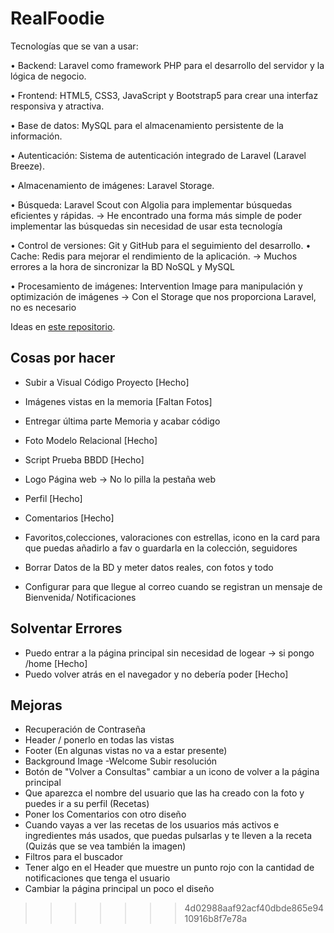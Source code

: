 # RealFoodie
Tecnologías que se van a usar:

• Backend: Laravel como framework PHP para el desarrollo del servidor y la lógica de negocio.

• Frontend: HTML5, CSS3, JavaScript y Bootstrap5 para crear una interfaz responsiva y atractiva. 

• Base de datos: MySQL para el almacenamiento persistente de la información. 

• Autenticación: Sistema de autenticación integrado de Laravel (Laravel Breeze). 

• Almacenamiento de imágenes: Laravel Storage. 

• Búsqueda: Laravel Scout con Algolia para implementar búsquedas eficientes y rápidas.  -> He encontrado una forma más simple de poder implementar las búsquedas sin necesidad de usar esta tecnología

• Control de versiones: Git y GitHub para el seguimiento del desarrollo. 
• Cache: Redis para mejorar el rendimiento de la aplicación.  -> Muchos errores a la hora de sincronizar la BD NoSQL y MySQL

• Procesamiento de imágenes: Intervention Image para manipulación y optimización de imágenes -> Con el Storage que nos proporciona Laravel, no es necesario


Ideas en [este repositorio](https://github.com).

## Cosas por hacer 
- Subir a Visual Código Proyecto [Hecho]
- Imágenes vistas en la memoria [Faltan Fotos]
- Entregar última parte Memoria y acabar código
- Foto Modelo Relacional [Hecho]
- Script Prueba BBDD [Hecho]

- Logo Página web -> No lo pilla la pestaña web
- Perfil [Hecho]
- Comentarios [Hecho]
- Favoritos,colecciones, valoraciones con estrellas, icono en la card para que puedas añadirlo a fav o guardarla en la colección, seguidores
- Borrar Datos de la BD y meter datos reales, con fotos y todo
- Configurar para que llegue al correo cuando se registran un mensaje de Bienvenida/ Notificaciones



## Solventar Errores
- Puedo entrar a la página principal sin necesidad de logear -> si pongo /home [Hecho]
- Puedo volver atrás en el navegador y no debería poder  [Hecho]


## Mejoras
- Recuperación de Contraseña 
- Header / ponerlo en todas las vistas
- Footer (En algunas vistas no va a estar presente)
- Background Image -Welcome Subir resolución
- Botón de "Volver a Consultas" cambiar a un icono de volver a la página principal 
- Que aparezca el nombre del usuario que las ha creado con la foto y puedes ir a su perfil (Recetas)
- Poner los Comentarios con otro diseño 
- Cuando vayas a ver las recetas de los usuarios más activos e ingredientes más usados, que puedas pulsarlas y te lleven a la receta (Quizás que se vea también la imagen)
- Filtros para el buscador
- Tener algo en el Header que muestre un punto rojo con la cantidad de notificaciones que tenga el usuario
- Cambiar la página principal un poco el diseño 

  
>>>>>>> 4d02988aaf92acf40dbde865e9410916b8f7e78a
